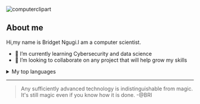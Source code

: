   ![computerclipart](https://github.com/Bbrnn/Bbrnn/assets/113863725/cf950b62-025b-4839-9ffa-fad37a309350)


## About me
<!--To do:UPDATE MY PROFILE-->

Hi,my name is Bridget Ngugi.I am a computer scientist.
- 🌱 I’m currently learning Cybersecurity and data science
- 👯 I’m looking to collaborate on any project that will help grow my skills
 
<details>
<summary>My top languages</summary>

| Rank | Languages |
|-----:|-----------|
|     1| Python    |
|     2| Javascript|
|     3| HTML      |
|     4| CSS       |
|     5| PHP       |
|     6| SQL       |
|     7| JAVA      |

</details>

---
>Any sufficiently advanced technology  is indistinguishable from magic.
>It's still magic even if you know how it is done.
-@BRI















<!--
**Bbrnn/Bbrnn** is a ✨ _special_ ✨ repository because its `README.md` (this file) appears on your GitHub profile.

Here are some ideas to get you started:

- 🔭 I’m currently working on ...
- 🌱 I’m currently learning ...
- 👯 I’m looking to collaborate on ...
- 🤔 I’m looking for help with ...
- 💬 Ask me about ...
- 📫 How to reach me: ...
- 😄 Pronouns: ...
- ⚡ Fun fact: ...
-->
